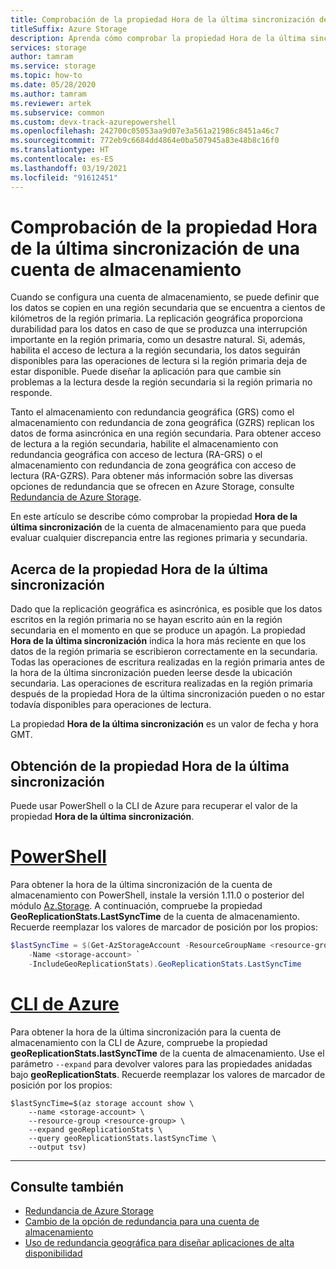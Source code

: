 ```yaml
---
title: Comprobación de la propiedad Hora de la última sincronización de una cuenta de almacenamiento
titleSuffix: Azure Storage
description: Aprenda cómo comprobar la propiedad Hora de la última sincronización para una cuenta de almacenamiento con replicación geográfica. La propiedad Hora de la última sincronización indica la hora más reciente en que todas las operaciones de escritura de la región primaria se escribieron correctamente en la secundaria.
services: storage
author: tamram
ms.service: storage
ms.topic: how-to
ms.date: 05/28/2020
ms.author: tamram
ms.reviewer: artek
ms.subservice: common
ms.custom: devx-track-azurepowershell
ms.openlocfilehash: 242700c05053aa9d07e3a561a21986c8451a46c7
ms.sourcegitcommit: 772eb9c6684dd4864e0ba507945a83e48b8c16f0
ms.translationtype: HT
ms.contentlocale: es-ES
ms.lasthandoff: 03/19/2021
ms.locfileid: "91612451"
---
```

# <a name="check-the-last-sync-time-property-for-a-storage-account"></a>Comprobación de la propiedad Hora de la última sincronización de una cuenta de almacenamiento

Cuando se configura una cuenta de almacenamiento, se puede definir que los datos se copien en una región secundaria que se encuentra a cientos de kilómetros de la región primaria. La replicación geográfica proporciona durabilidad para los datos en caso de que se produzca una interrupción importante en la región primaria, como un desastre natural. Si, además, habilita el acceso de lectura a la región secundaria, los datos seguirán disponibles para las operaciones de lectura si la región primaria deja de estar disponible. Puede diseñar la aplicación para que cambie sin problemas a la lectura desde la región secundaria si la región primaria no responde.

Tanto el almacenamiento con redundancia geográfica (GRS) como el almacenamiento con redundancia de zona geográfica (GZRS) replican los datos de forma asincrónica en una región secundaria. Para obtener acceso de lectura a la región secundaria, habilite el almacenamiento con redundancia geográfica con acceso de lectura (RA-GRS) o el almacenamiento con redundancia de zona geográfica con acceso de lectura (RA-GZRS). Para obtener más información sobre las diversas opciones de redundancia que se ofrecen en Azure Storage, consulte [Redundancia de Azure Storage](storage-redundancy.md).

En este artículo se describe cómo comprobar la propiedad **Hora de la última sincronización** de la cuenta de almacenamiento para que pueda evaluar cualquier discrepancia entre las regiones primaria y secundaria.

## <a name="about-the-last-sync-time-property"></a>Acerca de la propiedad Hora de la última sincronización

Dado que la replicación geográfica es asincrónica, es posible que los datos escritos en la región primaria no se hayan escrito aún en la región secundaria en el momento en que se produce un apagón. La propiedad **Hora de la última sincronización** indica la hora más reciente en que los datos de la región primaria se escribieron correctamente en la secundaria. Todas las operaciones de escritura realizadas en la región primaria antes de la hora de la última sincronización pueden leerse desde la ubicación secundaria. Las operaciones de escritura realizadas en la región primaria después de la propiedad Hora de la última sincronización pueden o no estar todavía disponibles para operaciones de lectura.

La propiedad **Hora de la última sincronización** es un valor de fecha y hora GMT.

## <a name="get-the-last-sync-time-property"></a>Obtención de la propiedad Hora de la última sincronización

Puede usar PowerShell o la CLI de Azure para recuperar el valor de la propiedad **Hora de la última sincronización**.

# <a name="powershell"></a>[PowerShell](#tab/azure-powershell)

Para obtener la hora de la última sincronización de la cuenta de almacenamiento con PowerShell, instale la versión 1.11.0 o posterior del módulo [Az.Storage](https://www.powershellgallery.com/packages/Az.Storage). A continuación, compruebe la propiedad **GeoReplicationStats.LastSyncTime** de la cuenta de almacenamiento. Recuerde reemplazar los valores de marcador de posición por los propios:

```powershell
$lastSyncTime = $(Get-AzStorageAccount -ResourceGroupName <resource-group> `
    -Name <storage-account> `
    -IncludeGeoReplicationStats).GeoReplicationStats.LastSyncTime
```

# <a name="azure-cli"></a>[CLI de Azure](#tab/azure-cli)

Para obtener la hora de la última sincronización para la cuenta de almacenamiento con la CLI de Azure, compruebe la propiedad **geoReplicationStats.lastSyncTime** de la cuenta de almacenamiento. Use el parámetro `--expand` para devolver valores para las propiedades anidadas bajo **geoReplicationStats**. Recuerde reemplazar los valores de marcador de posición por los propios:

```azurecli-interactive
$lastSyncTime=$(az storage account show \
    --name <storage-account> \
    --resource-group <resource-group> \
    --expand geoReplicationStats \
    --query geoReplicationStats.lastSyncTime \
    --output tsv)
```

---

## <a name="see-also"></a>Consulte también

- [Redundancia de Azure Storage](storage-redundancy.md)
- [Cambio de la opción de redundancia para una cuenta de almacenamiento](redundancy-migration.md)
- [Uso de redundancia geográfica para diseñar aplicaciones de alta disponibilidad](geo-redundant-design.md)
